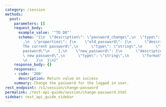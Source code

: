 ```yaml
---
category: /session
methods:
  post:
    parameters: []
    request_body:
      example_value: '"TO DO"'
      schema: "{\n  \"description\": \"password_change\",\n  \"type\": \"object\"\
        ,\n  \"properties\": {\n    \"old_password\": {\n      \"description\": \"\
        The current password\",\n      \"type\": \"string\",\n      \"format\": \"\
        password\"\n    },\n    \"new_password\": {\n      \"description\": \"The\
        \ new password\",\n      \"type\": \"string\",\n      \"format\": \"password\"\
        \n    }\n  }\n}"
    response_body: {}
    responses:
    - code: '200'
      description: Return value on success
    summary: Change the password for the logged in user.
rest_endpoint: /v1/session/change-password
permalink: /rest-api-guide/session/change-password.html
sidebar: rest_api_guide_sidebar
---
```

